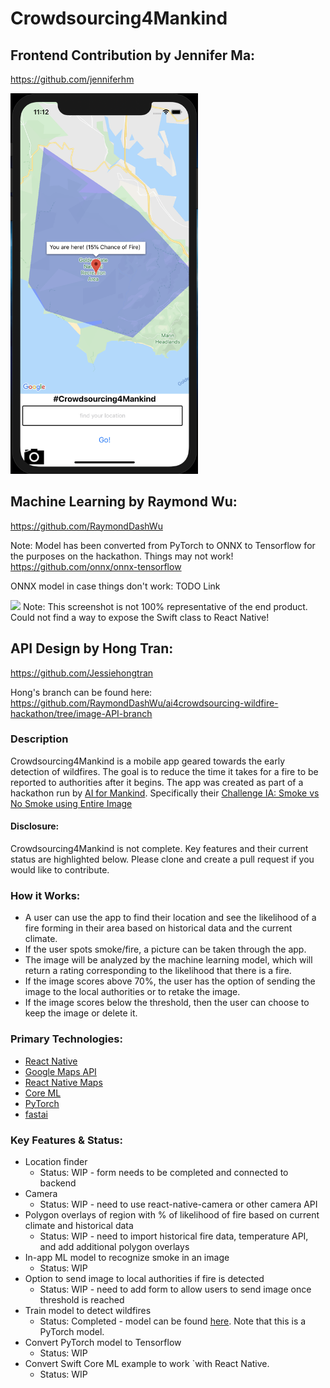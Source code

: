 # Crowdsourcing4Mankind

## Frontend Contribution by Jennifer Ma:
https://github.com/jenniferhm

<img src="Crowdsource4Mankind/src/images/screen_shot_simulator.png" alt="crowdsource4mankind screenshot" width="300">

## Machine Learning by Raymond Wu:
https://github.com/RaymondDashWu

Note: Model has been converted from PyTorch to ONNX to Tensorflow for the purposes on the hackathon. Things may not work!
https://github.com/onnx/onnx-tensorflow

ONNX model in case things don't work:
TODO Link

<img src="https://i.imgur.com/eiyxwZm.png" width="300">
Note: This screenshot is not 100% representative of the end product. Could not find a way to expose the Swift class to React Native!

## API Design by Hong Tran:
https://github.com/Jessiehongtran

Hong's branch can be found here:
https://github.com/RaymondDashWu/ai4crowdsourcing-wildfire-hackathon/tree/image-API-branch

### Description
Crowdsourcing4Mankind is a mobile app geared towards the early detection of wildfires. The goal is to reduce the time it takes for a fire to be reported to authorities after it begins. The app was created as part of a hackathon run by [AI for Mankind](https://github.com/aiformankind). Specifically their [Challenge IA: Smoke vs No Smoke using Entire Image](https://github.com/aiformankind/lets-stop-wildfires-hackathon/blob/master/wildfire_smoke_challenge_1A.md)



#### Disclosure:
Crowdsourcing4Mankind is not complete. Key features and their current status are highlighted below. Please clone and create a pull request if you would like to contribute.

### How it Works:
- A user can use the app to find their location and see the likelihood of a fire forming in their area based on historical data and the current climate. 
- If the user spots smoke/fire, a picture can be taken through the app. 
- The image will be analyzed by the machine learning model, which will return a rating corresponding to the likelihood that there is a fire. 
- If the image scores above 70%, the user has the option of sending the image to the local authorities or to retake the image. 
- If the image scores below the threshold, then the user can choose to keep the image or delete it. 

### Primary Technologies:
- [React Native](https://facebook.github.io/react-native/docs/getting-started)
- [Google Maps API](https://developers.google.com/maps/documentation/javascript/tutorial)
- [React Native Maps](https://github.com/react-native-community/react-native-maps)
- [Core ML](https://developer.apple.com/machine-learning/core-ml/)
- [PyTorch](https://pytorch.org/)
- [fastai](https://www.fast.ai/)

### Key Features & Status:
- Location finder
  - Status: WIP - form needs to be completed and connected to backend
- Camera
  - Status: WIP - need to use react-native-camera or other camera API
- Polygon overlays of region with % of likelihood of fire based on current climate and historical data
  - Status: WIP - need to import historical fire data, temperature API, and add additional polygon overlays
- In-app ML model to recognize smoke in an image
  - Status: WIP
- Option to send image to local authorities if fire is detected
  - Status: WIP - need to add form to allow users to send image once threshold is reached
- Train model to detect wildfires
  - Status: Completed - model can be found [here](https://www.dropbox.com/s/7vp7yija989uy7u/stage-1.pth?dl=0). Note that this is a PyTorch model.
- Convert PyTorch model to Tensorflow
  - Status: WIP
- Convert Swift Core ML example to work `with React Native.
  - Status: WIP